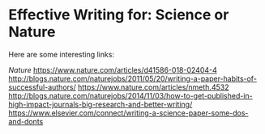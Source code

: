 # Effective Writing for: Science or Nature

Here are some interesting links:

*Nature*
https://www.nature.com/articles/d41586-018-02404-4
http://blogs.nature.com/naturejobs/2011/05/20/writing-a-paper-habits-of-successful-authors/
https://www.nature.com/articles/nmeth.4532
http://blogs.nature.com/naturejobs/2014/11/03/how-to-get-published-in-high-impact-journals-big-research-and-better-writing/
https://www.elsevier.com/connect/writing-a-science-paper-some-dos-and-donts


